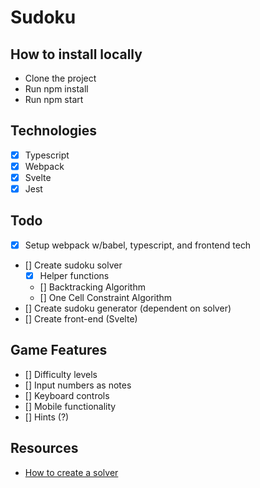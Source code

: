 # Sudoku

## How to install locally

- Clone the project
- Run npm install
- Run npm start

## Technologies

- [x] Typescript
- [x] Webpack
- [x] Svelte
- [x] Jest

## Todo

- [x] Setup webpack w/babel, typescript, and frontend tech
- [] Create sudoku solver
  - [x] Helper functions
  - [] Backtracking Algorithm
  - [] One Cell Constraint Algorithm
- [] Create sudoku generator (dependent on solver)
- [] Create front-end (Svelte)

## Game Features

- [] Difficulty levels
- [] Input numbers as notes
- [] Keyboard controls
- [] Mobile functionality
- [] Hints (?)

## Resources

- [How to create a solver](https://javascript.plainenglish.io/solve-a-sudoku-using-javascript-de456e8c34a5?gi=fc3c9b37abcc)
